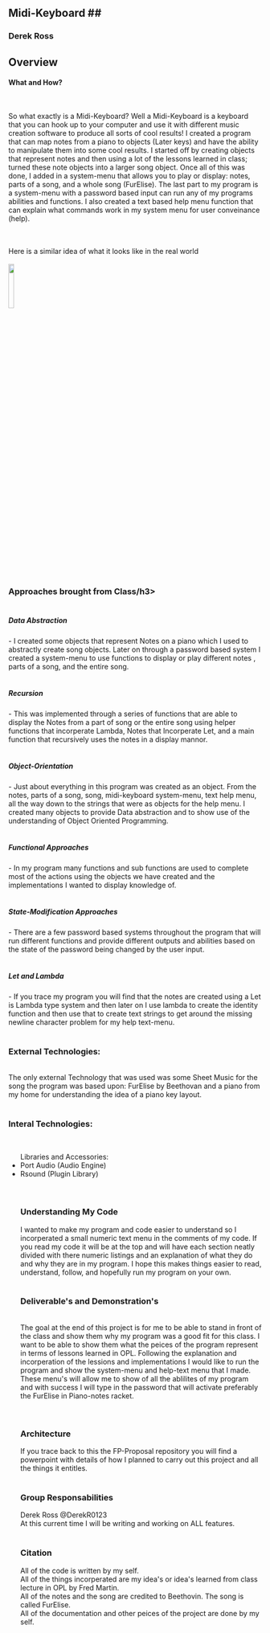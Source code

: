 ## Midi-Keyboard ##<br>
<h3>Derek Ross</h3>

## Overview ##
<h4>What and How?</h4><br>

So what exactly is a Midi-Keyboard? Well a Midi-Keyboard is a keyboard that you can hook up to your computer
and use it with different music creation software to produce all sorts of cool results! I created a program that can map notes from a piano to objects (Later keys) and have the ability to manipulate them into some cool results. I started off by creating objects that represent notes and then using a lot of the lessons learned in class; turned these note objects into a larger song object. Once all of this was done, I added in a system-menu that allows you to play or display: notes, parts of a song, and a whole song (FurElise). The last part to my program is a system-menu with a password based input can run any of my programs abilities and functions. I also created a text based help menu function that can explain what commands work in my system menu for user conveinance (help).<br>
<br><br>

<!--- Google Image - Derek --->
Here is a similar idea of what it looks like in the real world<br>
<br>
<img src="https://i.ytimg.com/vi/-dhS0qbpMqM/maxresdefault.jpg" width="15%"></img> <br>
<br>
<br>
<!--- End of Image --->

<!--- Dereks Section --->
<h3>Approaches brought from Class/h3><br>
<br>
<h5>Data Abstraction</h5> - I created some objects that represent Notes on a piano which I used to abstractly create song objects. Later on through a password based system I created a system-menu to use functions to display or play different notes , parts of a song, and the entire song.<br>
<br>
<h5>Recursion</h5> -  This was implemented through a series of functions that are able to display the Notes from a part of song or the entire song using helper functions that incorperate Lambda, Notes that Incorperate Let, and a main function that recursively uses the notes in a display mannor.<br>
<br>
<h5>Object-Orientation</h5> - Just about everything in this program was created as an object. From the notes, parts of a song, song, midi-keyboard system-menu, text help menu, all the way down to the strings that were as objects for the help menu. I created many objects to provide Data abstraction and to show use of the understanding of Object Oriented Programming.<br>
<br>
<h5>Functional Approaches</h5> - In my program many functions and sub functions are used to complete most of the actions using the objects we have created and the implementations I wanted to display knowledge of.<br>
<br>
<h5>State-Modification Approaches</h5> - There are a few password based systems throughout the program that will run different functions and provide different outputs and abilities based on the state of the password being changed by the user input.<br>
<br>
<h5>Let and Lambda</h5> - If you trace my program you will find that the notes are created using a Let is Lambda type system and then later on I use lambda to create the identity function and then use that to create text strings to get around the missing newline character problem for my help text-menu.<br>
<br>

<h3>External Technologies:</h3><br>
The only external Technology that was used was some Sheet Music for the song the program was based upon: FurElise by Beethovan and a piano from my home for understanding the idea of a piano key layout.<br>
<br>

<h3>Interal Technologies:</h3><br>
<ul>Libraries and Accessories:
<li>Port Audio (Audio Engine)</li>
  <li>Rsound (Plugin Library)</li>
  <br>
  <br>
  <h3>Understanding My Code</h3>
I wanted to make my program and code easier to understand so I incorperated a small numeric text menu in the comments of my code.
If you read my code it will be at the top and will have each section neatly divided with there numeric listings and an explanation of what they do and why they are in my program. I hope this makes things easier to read, understand, follow, and hopefully run my program on your own.<br>
<br>

<h3>Deliverable's and Demonstration's</h3><br>
The goal at the end of this project is for me to be able to stand in front of the class and show them why my program was a good fit for this class. I want to be able to show them what the peices of the program represent in terms of lessons learned in OPL. Following the explanation and incorperation of the lessions and implementations I would like to run the program and show the system-menu and help-text menu that I made. These menu's will allow me to show of all the ablilites of my program and with success I will type in the password that will activate preferably the FurElise in Piano-notes racket.<br>
<br>

<br>
<h3>Architecture</h3>
If you trace back to this the FP-Proposal repository you will find a powerpoint with details of how I planned to carry out this project and all the things it entitles.
<br>
<br>
<h3>Group Responsabilities</h3>
Derek Ross @DerekR0123 <br>
At this current time I will be writing and working on ALL features.<br>
<br>
<h3>Citation</h3>
All of the code is written by my self.<br>
All of the things incorperated are my idea's or idea's learned from class lecture in OPL by Fred Martin.<br>
All of the notes and the song are credited to Beethovin. The song is called FurElise.<br>
All of the documentation and other peices of the project are done by my self. <br>
